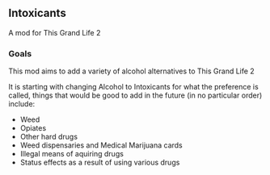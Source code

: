 ## Intoxicants
A mod for This Grand Life 2

### Goals
This mod aims to add a variety of alcohol alternatives to This Grand Life 2

It is starting with changing Alcohol to Intoxicants for what the preference is called, things that would be good to add in the future (in no particular order) include:
- Weed
- Opiates
- Other hard drugs
- Weed dispensaries and Medical Marijuana cards
- Illegal means of aquiring drugs
- Status effects as a result of using various drugs